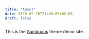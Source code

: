 ```yaml
---
title: "About"
date: 2020-09-30T21:49:07+02:00
draft: false
---
```


This is the [Sambucus](https://github.com/Letty/Sambucus) theme demo site.